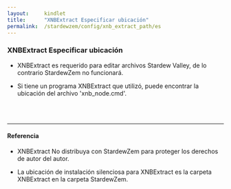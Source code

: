 ```yaml
---
layout:     kindlet
title:      "XNBExtract Especificar ubicación"
permalink:  /stardewzem/config/xnb_extract_path/es
---
```


### **XNBExtract Especificar ubicación**

* XNBExtract es requerido para editar archivos Stardew Valley, de lo contrario StardewZem no funcionará.

* Si tiene un programa XNBExtract que utilizó, puede encontrar la ubicación del archivo 'xnb_node.cmd'.

<br/>
<br/>

---
#### **Referencia**

* XNBExtract No distribuya con StardewZem para proteger los derechos de autor del autor.

* La ubicación de instalación silenciosa para XNBExtract es la carpeta XNBExtract en la carpeta StardewZem.

<br/>
<br/>

